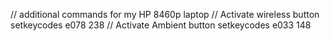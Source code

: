 // additional commands for my HP 8460p laptop
    // Activate wireless button
    setkeycodes e078 238
    // Activate Ambient button
    setkeycodes e033 148